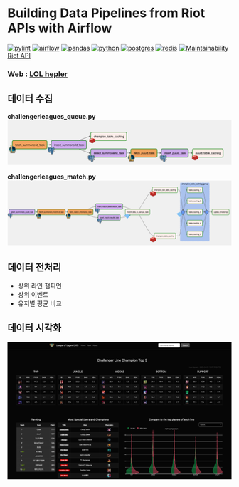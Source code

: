 # Building Data Pipelines from Riot APIs with Airflow

[![pylint](https://img.shields.io/badge/pylint-9.81-brightgreen)]()
[![airflow](https://img.shields.io/badge/airflow-2.5.3-blue)]()
[![pandas](https://img.shields.io/badge/pandas-1.2.0-blue)]()
[![python](https://img.shields.io/badge/python-3.9-blue)]()
[![postgres](https://img.shields.io/badge/postgres-5.4.0-blue)]()
[![redis](https://img.shields.io/badge/redis-4.5.4-red)]()
[![Maintainability](https://api.codeclimate.com/v1/badges/164d89eefe620e5b9945/maintainability)](https://codeclimate.com/github/woker001/Riot_Airflow/maintainability)  
[Riot API](https://developer.riotgames.com/apis)  


### Web  : [LOL hepler](https://www.lolhepler.com/)

## 데이터 수집
**challengerleagues_queue.py**  
![](image/puuid.png)

**challengerleagues_match.py**  
![](image/match.png)


## 데이터 전처리
- 상위 라인 챔피언
- 상위 이벤트
- 유저별 평균 비교

## 데이터 시각화
![](image/web.png)